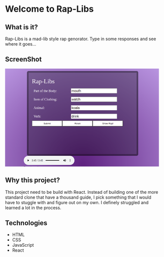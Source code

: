 # Welcome to Rap-Libs
## What is it?

Rap-Libs is a mad-lib style rap genorator. Type in some responses and see where it goes...

## ScreenShot

![](images/screenshot.png)

## Why this project?

This project need to be build with React. Instead of building one of the more standard clone that have a thousand guide, I pick something that I would have to stuggle with and figure out on my own. I definely struggled and learned a lot in the process.

## Technologies 
- HTML
- CSS
- JavaScript
- React
